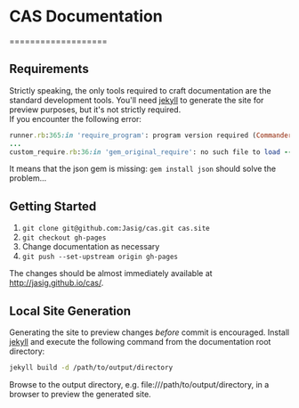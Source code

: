 # CAS Documentation
===================

## Requirements
Strictly speaking, the only tools required to craft documentation are the standard development tools. You'll need [jekyll](http://jekyllrb.com/) to generate the site for preview purposes, but it's not strictly required.  
If you encounter the following error:

```ruby
runner.rb:365:in 'require_program': program version required (Commander::Runner::CommandError)
...
custom_require.rb:36:in 'gem_original_require': no such file to load -- json (LoadError)
```

It means that the json gem is missing: `gem install json` should solve the problem...

## Getting Started

1. `git clone git@github.com:Jasig/cas.git cas.site`
2. `git checkout gh-pages`
3. Change documentation as necessary
4. `git push --set-upstream origin gh-pages`

The changes should be almost immediately available at http://jasig.github.io/cas/.

## Local Site Generation
Generating the site to preview changes _before_ commit is encouraged. Install [jekyll](http://jekyllrb.com/) and execute the following command from the documentation root directory:

```bash
jekyll build -d /path/to/output/directory
```

Browse to the output directory, e.g. file:///path/to/output/directory, in a browser to preview the generated site.